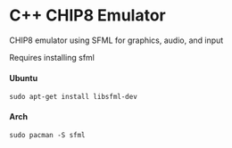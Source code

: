 # C++ CHIP8 Emulator
CHIP8 emulator using SFML for graphics, audio, and input

Requires installing sfml

#### Ubuntu
```
sudo apt-get install libsfml-dev
````
#### Arch
```
sudo pacman -S sfml
```
